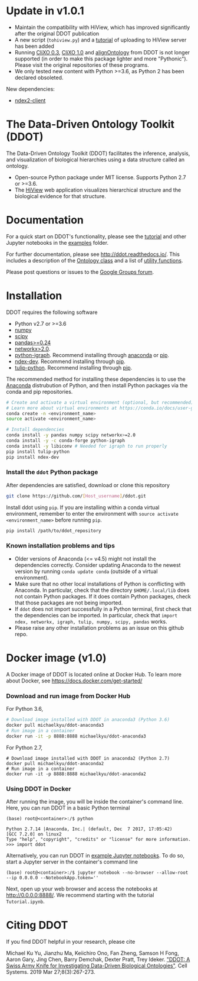 # Update in v1.0.1

- Maintain the compatibility with HiView, which has improved significantly after the original DDOT publication
- A new script (`tohiview.py`) and a [tutorial](https://github.com/fanzheng10/ddot/blob/master/examples/1.0.1_HiView_tutorial/hiview_tutorial.ipynb) of uploading to HiView server has been added
- Running [CliXO 0.3](https://github.com/mhk7/clixo_0.3), [CliXO 1.0](https://github.com/fanzheng10/CliXO-1.0) and [alignOntology](https://github.com/mhk7/alignOntology) from DDOT is not longer supported (in order to make this package lighter and more "Pythonic"). Please visit the original repositories of these programs.
- We only tested new content with Python >=3.6, as Python 2 has been declared obsoleted.

New dependencies:

- [ndex2-client](https://pypi.org/project/ndex2/)

# The Data-Driven Ontology Toolkit (DDOT)

The Data-Driven Ontology Toolkit (DDOT) facilitates the inference, analysis, and visualization of biological hierarchies using a data structure called an ontology.

- Open-source Python package under MIT license. Supports Python 2.7 or >=3.6.
- The [HiView](http://hiview.ucsd.edu) web application visualizes hierarchical structure and the biological evidence for that structure.

# Documentation

For a quick start on DDOT's functionality, please see the [tutorial](examples/Tutorial.ipynb) and other Jupyter notebooks in the [examples](examples) folder.

For further documentation, please see http://ddot.readthedocs.io/. This includes a description of the [Ontology class](http://ddot.readthedocs.io/en/latest/ontology.html) and a list of [utility functions](http://ddot.readthedocs.io/en/latest/utils.html).

Please post questions or issues to the [Google Groups forum](https://groups.google.com/forum/#!forum/ontology).

# Installation

DDOT requires the following software

- Python v2.7 or >=3.6
- [numpy](https://docs.scipy.org/doc/)
- [scipy](https://docs.scipy.org/doc/)
- [pandas>=0.24](http://pandas.pydata.org/)
- [networkx>2.0](https://networkx.github.io/).
- [python-igraph](http://igraph.org/python/). Recommend installing through [anaconda](https://anaconda.org/conda-forge/python-igraph) or [pip](https://pypi.python.org/pypi/python-igraph/0.7).
- [ndex-dev](https://github.com/ndexbio/ndex-python). Recommend installing through [pip](https://pypi.python.org/pypi/ndex-dev).
- [tulip-python](https://pypi.python.org/pypi/tulip-python). Recommend installing through [pip](https://pypi.python.org/pypi/tulip-python).


The recommended method for installing these dependencies is to use the [Anaconda](https://conda.io/docs/user-guide/install/download.html) distrubution of Python, and then install Python packages via the conda and pip repositories.

```bash
# Create and activate a virtual environment (optional, but recommended).
# Learn more about virtual environments at https://conda.io/docs/user-guide/tasks/manage-environments.html
conda create -n <environment_name>
source activate <environment_name>

# Install dependencies
conda install -y pandas numpy scipy networkx>=2.0
conda install -y -c conda-forge python-igraph
conda install -y libiconv # Needed for igraph to run properly
pip install tulip-python
pip install ndex-dev
```

### Install the `ddot` Python package

After dependencies are satisfied, download or clone this repository

```bash
git clone https://github.com/[Host_username]/ddot.git
```

Install ddot using `pip`. If you are installing within a conda virtual environment, remember to enter the environment with `source activate <environment_name>` before running `pip`.

```bash
pip install /path/to/ddot_repository
```

### Known installation problems and tips

- Older versions of Anaconda (<= v4.5) might not install the dependencies correctly. Consider updating Anaconda to the newest version by running `conda update conda` (outside of a virtual environment).
- Make sure that no other local installations of Python is conflicting with Anaconda. In particular, check that the directory `$HOME/.local/lib` does not contain Python packages. If it does contain Python packages, check that those packages are not being imported.
- If `ddot` does not import successfully in a Python terminal, first check that the dependencies can be imported. In particular, check that `import ndex, networkx, igraph, tulip, numpy, scipy, pandas` works.
- Please raise any other installation problems as an issue on this github repo.

# Docker image (v1.0)

A Docker image of DDOT is located online at Docker Hub. To learn more about Docker, see https://docs.docker.com/get-started/

### Download and run image from Docker Hub

For Python 3.6,

```bash
# Download image installed with DDOT in anaconda3 (Python 3.6)
docker pull michaelkyu/ddot-anaconda3
# Run image in a container
docker run -it -p 8888:8888 michaelkyu/ddot-anaconda3
```

For Python 2.7,

```
# Download image installed with DDOT in anaconda2 (Python 2.7)
docker pull michaelkyu/ddot-anaconda2
# Run image in a container
docker run -it -p 8888:8888 michaelkyu/ddot-anaconda2
```

### Using DDOT in Docker

After running the image, you will be inside the container's command line. Here, you can run DDOT in a basic Python terminal

```
(base) root@<container>:/$ python

Python 2.7.14 |Anaconda, Inc.| (default, Dec  7 2017, 17:05:42)
[GCC 7.2.0] on linux2
Type "help", "copyright", "credits" or "license" for more information.
>>> import ddot
```

Alternatively, you can run DDOT in [example Jupyter notebooks](examples). To do so, start a Jupyter server in the container's command line

```
(base) root@<container>:/$ jupyter notebook --no-browser --allow-root --ip 0.0.0.0 --NotebookApp.token=''
```

Next, open up your web browser and access the notebooks at http://0.0.0.0:8888/. We recommend starting with the tutorial `Tutorial.ipynb`.

# Citing DDOT

If you find DDOT helpful in your research, please cite

Michael Ku Yu, Jianzhu Ma, Keiichiro Ono, Fan Zheng, Samson H Fong, Aaron Gary, Jing Chen, Barry Demchak, Dexter Pratt, Trey Ideker. ["DDOT: A Swiss Army Knife for Investigating Data-Driven Biological Ontologies"](https://doi.org/10.1016/j.cels.2019.02.003). Cell Systems. 2019 Mar 27;8(3):267-273.
